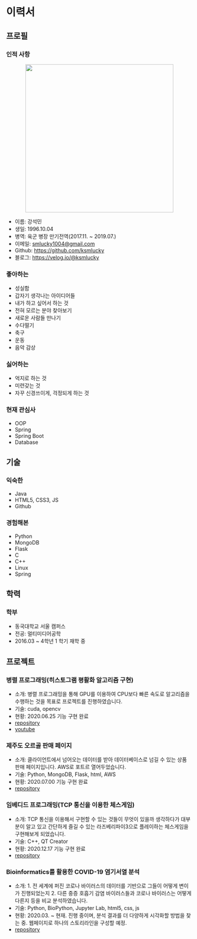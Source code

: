 # 이력서

## 프로필

### 인적 사항

<p align="center">
    <img src="https://user-images.githubusercontent.com/77111523/116773126-7c27e780-aa8e-11eb-996b-e6135a23b977.png" width="400" height="auto">
</p>

- 이름: 강석민
- 생일: 1996.10.04
- 병역: 육군 병장 만기전역(2017.11. ~ 2019.07.)
- 이메일: smlucky1004@gmail.com
- Github: https://github.com/ksmlucky
- 블로그: https://velog.io/@ksmlucky

### 좋아하는

- 성실함
- 갑자기 생각나는 아이디어들
- 내가 하고 싶어서 하는 것
- 전혀 모르는 분야 찾아보기
- 새로운 사람들 만나기
- 수다떨기
- 축구
- 운동
- 음악 감상

### 싫어하는

- 억지로 하는 것
- 미련갖는 것
- 자꾸 신경쓰이게, 걱정되게 하는 것

### 현재 관심사

- OOP
- Spring
- Spring Boot
- Database

## 기술

### **익숙한**
- Java
- HTML5, CSS3, JS
- Github

### **경험해본**
- Python
- MongoDB
- Flask
- C
- C++
- Linux
- Spring

## 학력

### 학부

- 동국대학교 서울 캠퍼스
- 전공: 멀티미디어공학
- 2016.03 ~  4학년 1 학기 재학 중

## 프로젝트

### 병렬 프로그래밍(히스토그램 평활화 알고리즘 구현)

- 소개: 병렬 프로그래밍을 통해 GPU를 이용하여 CPU보다 빠른 속도로 알고리즘을 수행하는 것을 목표로 프로젝트를 진행하였습니다.
- 기술: cuda, opencv
- 현황: 2020.06.25 기능 구현 완료
- [repository](https://github.com/ksmlucky/InMyMajor5_HistogramEqualizationGPU)
- [youtube](https://www.youtube.com/watch?v=ND2n_fHTnLU)

### 제주도 오르골 판매 페이지

- 소개: 클라이언트에서 넘어오는 데이터를 받아 데이터베이스로 넘길 수 있는 상품 판매 페이지입니다. AWS로 포트르 열어두었습니다.
- 기술: Python, MongoDB, Flask, html, AWS
- 현황: 2020.07.00 기능 구현 완료
- [repository](https://github.com/ksmlucky/SalesPage)

### 임베디드 프로그래밍(TCP 통신을 이용한 체스게임)

- 소개: TCP 통신을 이용해서 구현할 수 있는 것들이 무엇이 있을까 생각하다가 대부분이 알고 있고 간단하게 즐길 수 있는 라즈베리파이3으로 플레이하는 체스게임을 구현해보게 되었습니다.
- 기술: C++, QT Creator
- 현황: 2020.12.17 기능 구현 완료
- [repository](https://github.com/ksmlucky/InMyMajor6_EmbeddedProgrammingChess)

### Bioinformatics를 활용한 COVID-19 염기서열 분석

- 소개: 1. 전 세계에 퍼진 코로나 바이러스의 데이터를 기반으로 그들이 어떻게 변이가 진행되었는지 2. 다른 중증 호흡기 감염 바이러스들과 코로나 바이러스는 어떻게 다른지 등을 비교 분석하였습니다.
- 기술: Python, BioPython, Jupyter Lab, html5, css, js
- 현황: 2020.03. ~ 현재. 진행 중이며, 분석 결과를 더 다양하게 시각화할 방법을 찾는 중. 웹페이지로 하나의 스토리라인을 구성할 예정.
- [repository](https://github.com/gudals7856/graduationProject)
